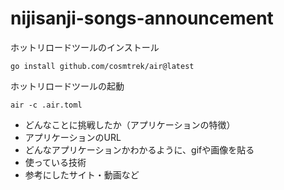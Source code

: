 # nijisanji-songs-announcement
ホットリロードツールのインストール
```
go install github.com/cosmtrek/air@latest
```

ホットリロードツールの起動
```
air -c .air.toml
```
- どんなことに挑戦したか（アプリケーションの特徴）
- アプリケーションのURL
- どんなアプリケーションかわかるように、gifや画像を貼る
- 使っている技術
- 参考にしたサイト・動画など
